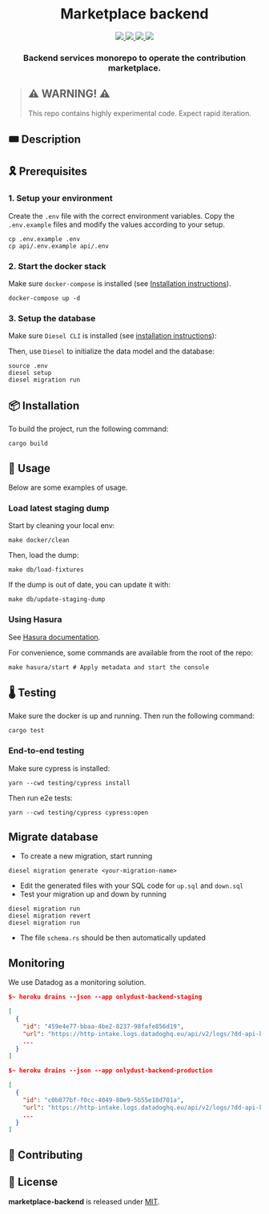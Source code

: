 <div align="center">
  <h1 align="center">Marketplace backend</h1>
  <p align="center">
    <a href="https://discord.gg/onlydust">
        <img src="https://img.shields.io/badge/Discord-6666FF?style=for-the-badge&logo=discord&logoColor=white">
    </a>
    <a href="https://twitter.com/intent/follow?screen_name=onlydust_xyz">
        <img src="https://img.shields.io/badge/Twitter-1DA1F2?style=for-the-badge&logo=twitter&logoColor=white">
    </a>
    <a href="https://contributions.onlydust.xyz/">
        <img src="https://img.shields.io/badge/Contribute-6A1B9A?style=for-the-badge&logo=notion&logoColor=white">
    </a>
    <a href="https://codecov.io/gh/onlydustxyz/marketplace-backend" > 
        <img src="https://img.shields.io/codecov/c/gh/onlydustxyz/marketplace-backend?style=for-the-badge&token=BCU5QG0IFJ"/>
    </a>
  </p>
  
  <h3 align="center">Backend services monorepo to operate the contribution marketplace.</h3>

</h3>
</div>

> ## ⚠️ WARNING! ⚠️
>
> This repo contains highly experimental code.
> Expect rapid iteration.

## 🎟️ Description

## 🎗️ Prerequisites

### 1. Setup your environment

Create the `.env` file with the correct environment variables.
Copy the `.env.example` files and modify the values according to your setup.
```
cp .env.example .env
cp api/.env.example api/.env
```

### 2. Start the docker stack

Make sure `docker-compose` is installed (see [Installation instructions](https://docs.docker.com/compose/install/)).

```
docker-compose up -d
```

### 3. Setup the database

Make sure `Diesel CLI` is installed (see [installation instructions](https://diesel.rs/guides/getting-started)):

Then, use `Diesel` to initialize the data model and the database:

```
source .env
diesel setup
diesel migration run
```

## 📦 Installation

To build the project, run the following command:

```
cargo build
```

## 🔬 Usage

Below are some examples of usage.

### Load latest staging dump

Start by cleaning your local env:

```
make docker/clean
```

Then, load the dump:

```
make db/load-fixtures
```

If the dump is out of date, you can update it with:

```
make db/update-staging-dump
```

### Using Hasura

See [Hasura documentation](./hasura).

For convenience, some commands are available from the root of the repo:

```
make hasura/start # Apply metadata and start the console
```

## 🌡️ Testing

Make sure the docker is up and running.
Then run the following command:
```
cargo test
```

### End-to-end testing

Make sure cypress is installed:
```
yarn --cwd testing/cypress install
```

Then run e2e tests:
```
yarn --cwd testing/cypress cypress:open
```

## Migrate database

-   To create a new migration, start running

```
diesel migration generate <your-migration-name>
```

-   Edit the generated files with your SQL code for `up.sql` and `down.sql`
-   Test your migration up and down by running

```
diesel migration run
diesel migration revert
diesel migration run
```

-   The file `schema.rs` should be then automatically updated

## Monitoring

We use Datadog as a monitoring solution.

```json
$~ heroku drains --json --app onlydust-backend-staging

[
  {
    "id": "459e4e77-bbaa-4be2-8237-98fafe856d19",
    "url": "https://http-intake.logs.datadoghq.eu/api/v2/logs/?dd-api-key=$API_KEY&ddsource=heroku&env=staging&service=marketplace-backend&host=staging.api.onlydust.xyz",
    ...
  }
]
```

```json
$~ heroku drains --json --app onlydust-backend-production

[
  {
    "id": "c0b077bf-f0cc-4049-80e9-5b55e18d701a",
    "url": "https://http-intake.logs.datadoghq.eu/api/v2/logs/?dd-api-key=$API_KEY&ddsource=heroku&env=production&service=marketplace-backend&host=api.onlydust.xyz",
    ...
  }
]
```

## 🫶 Contributing

## 📄 License

**marketplace-backend** is released under [MIT](LICENSE).
